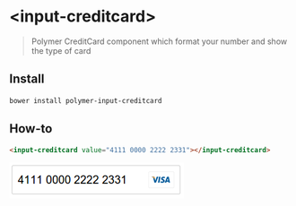 # &lt;input-creditcard&gt;

> Polymer CreditCard component which format your number and show the type of card 

## Install
```html
bower install polymer-input-creditcard
```

## How-to
```html
<input-creditcard value="4111 0000 2222 2331"></input-creditcard>
```
![Example](exanple.png)